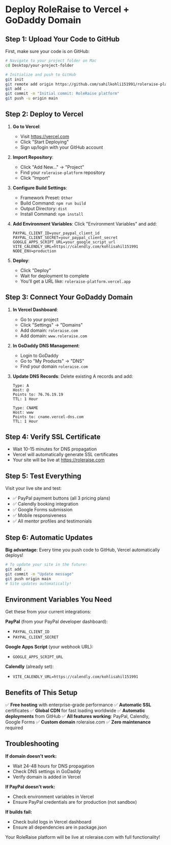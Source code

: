 # Deploy RoleRaise to Vercel + GoDaddy Domain

## Step 1: Upload Your Code to GitHub

First, make sure your code is on GitHub:
```bash
# Navigate to your project folder on Mac
cd Desktop/your-project-folder

# Initialize and push to GitHub
git init
git remote add origin https://github.com/sahilkohli151991/roleraise-platform.git
git add .
git commit -m "Initial commit: RoleRaise platform"
git push -u origin main
```

## Step 2: Deploy to Vercel

1. **Go to Vercel**:
   - Visit https://vercel.com
   - Click "Start Deploying"
   - Sign up/login with your GitHub account

2. **Import Repository**:
   - Click "Add New..." → "Project"
   - Find your `roleraise-platform` repository
   - Click "Import"

3. **Configure Build Settings**:
   - Framework Preset: `Other`
   - Build Command: `npm run build`
   - Output Directory: `dist`
   - Install Command: `npm install`

4. **Add Environment Variables**:
   Click "Environment Variables" and add:
   ```
   PAYPAL_CLIENT_ID=your_paypal_client_id
   PAYPAL_CLIENT_SECRET=your_paypal_client_secret
   GOOGLE_APPS_SCRIPT_URL=your_google_script_url
   VITE_CALENDLY_URL=https://calendly.com/kohlisahil151991
   NODE_ENV=production
   ```

5. **Deploy**:
   - Click "Deploy"
   - Wait for deployment to complete
   - You'll get a URL like: `roleraise-platform.vercel.app`

## Step 3: Connect Your GoDaddy Domain

1. **In Vercel Dashboard**:
   - Go to your project
   - Click "Settings" → "Domains"
   - Add domain: `roleraise.com`
   - Add domain: `www.roleraise.com`

2. **In GoDaddy DNS Management**:
   - Login to GoDaddy
   - Go to "My Products" → "DNS"
   - Find your domain `roleraise.com`

3. **Update DNS Records**:
   Delete existing A records and add:
   ```
   Type: A
   Host: @
   Points to: 76.76.19.19
   TTL: 1 Hour

   Type: CNAME
   Host: www
   Points to: cname.vercel-dns.com
   TTL: 1 Hour
   ```

## Step 4: Verify SSL Certificate

- Wait 10-15 minutes for DNS propagation
- Vercel will automatically generate SSL certificates
- Your site will be live at https://roleraise.com

## Step 5: Test Everything

Visit your live site and test:
- ✅ PayPal payment buttons (all 3 pricing plans)
- ✅ Calendly booking integration
- ✅ Google Forms submission
- ✅ Mobile responsiveness
- ✅ All mentor profiles and testimonials

## Step 6: Automatic Updates

**Big advantage**: Every time you push code to GitHub, Vercel automatically deploys!

```bash
# To update your site in the future:
git add .
git commit -m "Update message"
git push origin main
# Site updates automatically!
```

## Environment Variables You Need

Get these from your current integrations:

**PayPal** (from your PayPal developer dashboard):
- `PAYPAL_CLIENT_ID`
- `PAYPAL_CLIENT_SECRET`

**Google Apps Script** (your webhook URL):
- `GOOGLE_APPS_SCRIPT_URL`

**Calendly** (already set):
- `VITE_CALENDLY_URL=https://calendly.com/kohlisahil151991`

## Benefits of This Setup

✅ **Free hosting** with enterprise-grade performance
✅ **Automatic SSL** certificates
✅ **Global CDN** for fast loading worldwide
✅ **Automatic deployments** from GitHub
✅ **All features working**: PayPal, Calendly, Google Forms
✅ **Custom domain** roleraise.com
✅ **Zero maintenance** required

## Troubleshooting

**If domain doesn't work:**
- Wait 24-48 hours for DNS propagation
- Check DNS settings in GoDaddy
- Verify domain is added in Vercel

**If PayPal doesn't work:**
- Check environment variables in Vercel
- Ensure PayPal credentials are for production (not sandbox)

**If builds fail:**
- Check build logs in Vercel dashboard
- Ensure all dependencies are in package.json

Your RoleRaise platform will be live at roleraise.com with full functionality!